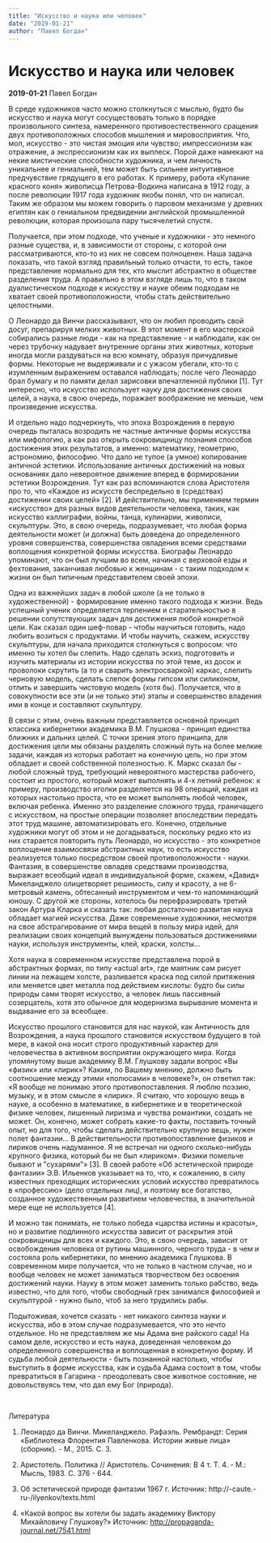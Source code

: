 ```yaml
---
title: "Искусство и наука или человек"
date: "2019-01-21"
author: "Павел Богдан"
---
```


# Искусство и наука или человек

**2019-01-21** Павел Богдан

В среде художников часто можно столкнуться с мыслью, будто бы искусство и наука могут сосуществовать только в порядке произвольного синтеза, намеренного противоестественного сращения двух противоположных способов мышления и мировосприятия. Что, мол, искусство - это чистая эмоция или чувство; импрессионизм как отражение, а экспрессионизм как их выплеск. Порой даже намекают на некие мистические способности художника, и чем личность уникальнее и гениальней, тем может быть сильнее интуитивное предчувствие грядущего в его работах. К примеру, работа «Купание красного коня» живописца Петрова-Водкина написана в 1912 году, а после революции 1917 года художник якобы понял, что он написал. Таким же образом мы можем говорить о паровом механизме у древних египтян как о гениальном предвидении английской промышленной революции, которая произошла пару тысячелетий спустя.

Получается, при этом подходе, что ученые и художники - это немного разные существа, и, в зависимости от стороны, с которой они рассматриваются, кто-то из них не совсем полноценен. Наша задача показать, что такой взгляд правильный только отчасти, то есть, такое представление нормально для тех, кто мыслит абстрактно в обществе разделения труда. А правильно в этом взгляде лишь то, что в таком дуалистическом подходе к искусству и науке обеим подходам не хватает своей противоположности, чтобы стать действительно целостными.

О Леонардо да Винчи рассказывают, что он любил проводить свой досуг, препарируя мелких животных. В этот момент в его мастерской собирались разные люди - как на представление - и наблюдали, как он через трубочку надувает внутренние органы этих животных, которые иногда могли раздуваться на всю комнату, образуя причудливые формы. Некоторые не выдерживали и с ужасом убегали, кто-то с изумленным выражением оставался наблюдать; после чего Леонардо брал бумагу и по памяти делал зарисовки впечатленной публики [1]. Тут интересно, что искусство использует науку для достижения своих целей, а наука, в свою очередь, поражает воображение не меньше, чем произведение искусства.

И отдельно надо подчеркнуть, что эпоха Возрождения в первую очередь пыталась возродить не частные античные формы искусства или мифологию, а как раз открыть сокровищницу познания способов достижения этих результатов, а именно: математику, геометрию, астрономию, философию. Что дало не тупое (а умное) копирование античной эстетики. Использование античных достижений на новых основаниях дало невероятное движение вперед в формировании эстетики Возрождения. Тут как раз вспоминаются слова Аристотеля про то, что «Каждое из искусств беспредельно в (средствах) достижении своих целей» [2]. И действительно, мы применяем термин «искусство» для разных видов деятельности человека, таких, как искусство каллиграфии, войны, танца, кулинарии, живописи, скульптуры. Это, в свою очередь, подразумевает, что любая форма деятельности может (и должна) быть доведена до определенного уровня совершенства, совершенства овладения всеми средствами воплощения конкретной формы искусства. Биографы Леонардо упоминают, что он был лучшим во всем, начиная с верховой езды и фехтования, заканчивая любовью к женщинам - с таким подходом к жизни он был типичным представителем своей эпохи.

Одна из важнейших задач в любой школе (а не только в художественной) - формирование именно такого подхода к жизни. Ведь успешный ученик определяется терпением и старательностью в решении сопутствующих задач для достижения любой конкретной цели. Как сказал один шеф-повар - чтобы научиться готовить, надо любить возиться с продуктами. И чтобы научить, скажем, искусству скульптуры, для начала приходится столкнуться с вопросом: что именно ты хотел бы слепить. Надо сделать эскиз, подготовить и изучить материалы из истории искусства по этой теме, из досок и проволоки скрутить (а то и сварить электросваркой) каркас, слепить черновую модель, сделать слепок формы гипсом или силиконом, отлить и завершить чистовую модель (хотя бы). Получается, что в совокупности все эти (и не только эти) этапы и совершенство владения ими в конце и составляют скульптуру.

В связи с этим, очень важным представляется основной принцип классика кибернетики академика В.М. Глушкова - принцип единства ближних и дальних целей. С точки зрения этого принципа, для достижения цели мы обязаны разделять сложный путь на более мелкие задачи, каждая из которых работает на конечную цель, но при этом обладает и своей собственной полезностью. К. Маркс сказал бы - любой сложный труд, требующий невероятного мастерства рабочего, состоит из простого, который может выполнять и 4-х летний ребенок: к примеру, производство иголки разделяется на 98 операций, каждая из которых настолько проста, что ее может выполнять любой человек, включая ребенка. Именно это разделение сложного труда, граничащего с искусством, на простые операции позволяет впоследствии передать этот труд машине, автоматизировать его. Конечно, отдельные художники могут об этом и не догадываться, поскольку редко кто из них старается повторить путь Леонардо, но искусство - это конкретное воплощение взаимосвязи абстрактных наук, то есть искусство реализуется только посредством своей противоположности - науки. Фантазия, в совершенстве овладев средствами производства, выражает всеобщий идеал в индивидуальной форме, скажем, «Давид» Микеланджело олицетворяет решимость, силу и красоту, а не 6-метровый камень, обтесанный инструментом и чем-то напоминающий юношу. С другой же стороны, хотелось бы перефразировать третий закон Артура Кларка и сказать так: любая достаточно развитая наука обладает магией искусства. Даже современные художники, несмотря на свое абстрагирование от мира вещей в пользу мира идей, для реализации своих концепций вынуждены пользоваться достижениями науки, используя инструменты, клей, краски, холсты...

Хотя наука в современном искусстве представлена порой в абстрактных формах, по типу «actual art», где маятник сам рисует линии на лежащем холсте, разливается краска под силой притяжения или меняется цвет металла под действием кислоты: будто бы силы природы сами творят искусство, а человек лишь пассивный созерцатель, хотя это обычное для модернизма вырывание момента и выдавание его за всеобщее.

Искусство прошлого становится для нас наукой, как Античность для Возрождения, а наука прошлого становится искусством будущего в той мере, в какой она носит строго продуктивный характер для человечества в активном восприятии окружающего мира. Когда упомянутому выше академику В.М. Глушкову задали вопрос «Вы «физик» или «лирик»? Каким, по Вашему мнению, должно быть соотношение между этими «полюсами» в человеке?», он ответил так: «Я вообще не понимаю этого противопоставления. Я люблю поэзию, музыку, и в этом смысле я «лирик». Я считаю, что хорошую вещь в науке, а особенно в математике, в кибернетике и в теоретической физике человек, лишенный лиризма и чувства романтики, создать не может. Он, конечно, может собрать какие-то факты, поставить точный опыт, но для того, чтобы сделать действительно крупную вещь, нужен полет фантазии... В действительности противопоставление физиков и лириков очень надуманное. Я не встречал ни одного сколько-нибудь крупного физика, который бы не был «лириком». Физики помельче бывают и "сухарями"» [3]. В своей работе «Об эстетической природе фантазии» Э.В. Ильенков указывает на то, что, к сожалению, в силу известных преходящих исторических условий искусство превратилось в «профессию» (дело отдельных лиц), и поэтому все богатство, созданное художественным развитием человечества, в значительной мере еще не используется [4].

И можно так понимать, не только победа «царства истины и красоты», но и развитие подлинного искусства зависит от раскрытия этой сокровищницы для всех и каждого. Это, в свою очередь, зависит от освобождения человека от рутины машинного, черного труда - в чем и состояла роль кибернетики, по мнению академика Глушкова. В современном мире получается, что не только в частном случае, но и вообще человек не может заниматься творчеством без освоения достижений науки. Науку в этом может заменить только рабство, ведь известно, что для того, чтобы свободный грек занимался философией и скульптурой - нужно было, чтоб за него трудились рабы.

Подытоживая, хочется сказать - нет никакого синтеза науки и искусства, ибо в этом случае подразумевается, что это нечто отдельное. Но не представляем же мы Адама вне райского сада! На самом деле, искусство и есть наука, доведенная человеком до определенного совершенства и воплощенная в конкретную форму. И судьба любой деятельности - быть познанной настолько, чтобы выступить в форме искусства, как и судьба Адама состоит в том, чтобы превратиться в Гагарина - преодолевать свое животное состояние, не довольствуясь тем, что дал ему Бог (природа).

 

Литература

1. Леонардо да Винчи. Микеланджело. Рафаэль. Рембрандт: Серия «Библиотека Флорентия Павленкова. Истории живые лица» (сборник). - М., 2015. С. 3.

2. Аристотель. Политика // Аристотель. Сочинения: В 4 т. Т. 4. - М.: Мысль, 1983. С. 376 - 644.

3. Об эстетической природе фантазии 1967 г. Источник: http://-caute.-ru-/ilyenkov/texts.html

4. «Какой вопрос вы хотели бы задать академику Виктору Михайловичу Глушкову?» Источник: http://propaganda-journal.net/7541.html